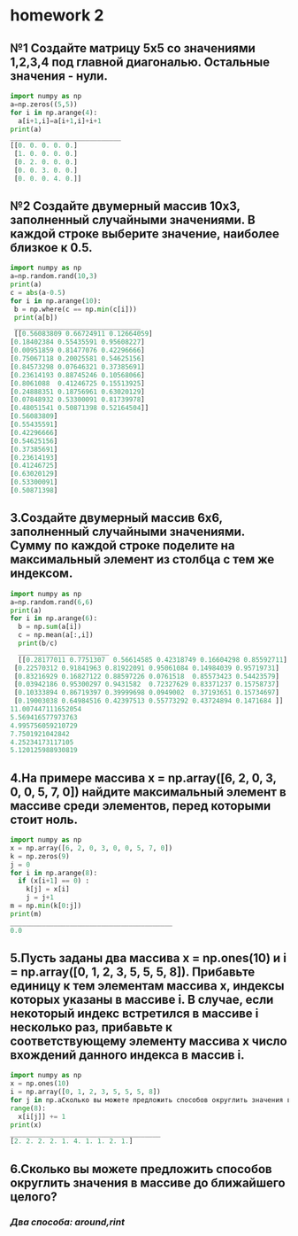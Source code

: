 # homework 2
## №1 Создайте матрицу 5x5 со значениями 1,2,3,4 под главной диагональю. Остальные значения - нули.
```py
import numpy as np
a=np.zeros((5,5))
for i in np.arange(4):
  a[i+1,i]=a[i+1,i]+i+1
print(a)
____________________________
[[0. 0. 0. 0. 0.]
 [1. 0. 0. 0. 0.]
 [0. 2. 0. 0. 0.]
 [0. 0. 3. 0. 0.]
 [0. 0. 0. 4. 0.]]
 ```
 
 ## №2 Создайте двумерный массив 10x3, заполненный случайными значениями. В каждой строке выберите значение, наиболее близкое к 0.5.
 ```py
 import numpy as np
a=np.random.rand(10,3)
print(a)
c = abs(a-0.5)
for i in np.arange(10):
  b = np.where(c == np.min(c[i]))
  print(a[b])
  ________________________________
  [[0.56083809 0.66724911 0.12664059]
 [0.18402384 0.55435591 0.95608227]
 [0.00951859 0.81477076 0.42296666]
 [0.75067118 0.20025581 0.54625156]
 [0.84573298 0.07646321 0.37385691]
 [0.23614193 0.88745246 0.10568066]
 [0.8061088  0.41246725 0.15513925]
 [0.24888351 0.18756961 0.63020129]
 [0.07848932 0.53300091 0.81739978]
 [0.48051541 0.50871398 0.52164504]]
[0.56083809]
[0.55435591]
[0.42296666]
[0.54625156]
[0.37385691]
[0.23614193]
[0.41246725]
[0.63020129]
[0.53300091]
[0.50871398]
```
## 3.Создайте двумерный массив 6x6, заполненный случайными значениями. Сумму по каждой строке поделите на максимальный элемент из столбца с тем же индексом.

```py
import numpy as np
a=np.random.rand(6,6)
print(a)
for i in np.arange(6):
  b = np.sum(a[i])
  c = np.mean(a[:,i])
  print(b/c)
  _______________________
  [[0.28177011 0.7751307  0.56614585 0.42318749 0.16604298 0.85592711]
 [0.22570312 0.91841963 0.81922091 0.95061084 0.14984039 0.95719731]
 [0.83216929 0.16827122 0.88597226 0.0761518  0.85573423 0.54423579]
 [0.03942186 0.95300297 0.9431582  0.72327629 0.83371237 0.15758737]
 [0.10333894 0.86719397 0.39999698 0.0949002  0.37193651 0.15734697]
 [0.19003038 0.64984516 0.42397513 0.55773292 0.43724894 0.1471684 ]]
11.007447111652054
5.569416577973763
4.995756059210729
7.7501921042842
4.25234173117105
5.120125988930819
```
## 4.На примере массива x = np.array([6, 2, 0, 3, 0, 0, 5, 7, 0]) найдите максимальный элемент в массиве среди элементов, перед которыми стоит ноль.

```py
import numpy as np
x = np.array([6, 2, 0, 3, 0, 0, 5, 7, 0])
k = np.zeros(9)
j = 0
for i in np.arange(8):
  if (x[i+1] == 0) :  
    k[j] = x[i] 
    j = j+1    
m = np.min(k[0:j])
print(m)   
_________________________________________
0.0
```
## 5.Пусть заданы два массива x = np.ones(10) и i = np.array([0, 1, 2, 3, 5, 5, 5, 8]). Прибавьте единицу к тем элементам массива x, индексы которых указаны в массиве i. В случае, если некоторый индекс встретился в массиве i несколько раз, прибавьте к соответствующему элементу массива x число вхождений данного индекса в массив i.
```py
import numpy as np
x = np.ones(10) 
i = np.array([0, 1, 2, 3, 5, 5, 5, 8])
for j in np.aСколько вы можете предложить способов округлить значения в массиве до ближайшего целого?
range(8):
  x[i[j]] += 1
print(x)  
______________________________________
[2. 2. 2. 2. 1. 4. 1. 1. 2. 1.]
```

## 6.Сколько вы можете предложить способов округлить значения в массиве до ближайшего целого?
### *Два способа: **around,rint*** 
 












